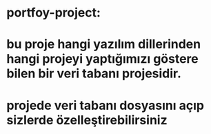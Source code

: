 # portfoy-project:

# bu proje hangi yazılım dillerinden hangi projeyi yaptığımızı göstere bilen bir veri tabanı projesidir.

# projede veri tabanı dosyasını açıp sizlerde özelleştirebilirsiniz
